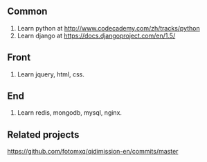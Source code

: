 Common
-------
1. Learn python at http://www.codecademy.com/zh/tracks/python
2. Learn django at https://docs.djangoproject.com/en/1.5/

Front
-------
1. Learn jquery, html, css.

End
-------
1. Learn redis, mongodb, mysql, nginx.

Related projects
----------------
https://github.com/fotomxq/qidimission-en/commits/master
